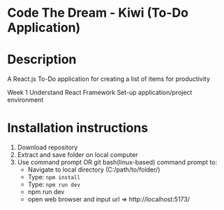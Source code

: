 # Code The Dream - Kiwi (To-Do Application)

# Description
A React.js To-Do application for creating a list of items for productivity

Week 1
Understand React Framework
Set-up application/project environment

# Installation instructions
1) Download repository
2) Extract and save folder on local computer
3) Use command prompt OR git bash(linux-based) command prompt to:
   + Navigate to local directory (C:/path/to/folder/)
   - Type: `npm install`
   - Type: `npm run dev`
   + npm run dev
   - open web browser and input url => http://localhost:5173/

